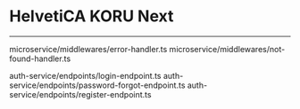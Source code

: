 # HelvetiCA KORU Next

---

microservice/middlewares/error-handler.ts
microservice/middlewares/not-found-handler.ts

auth-service/endpoints/login-endpoint.ts
auth-service/endpoints/password-forgot-endpoint.ts
auth-service/endpoints/register-endpoint.ts
